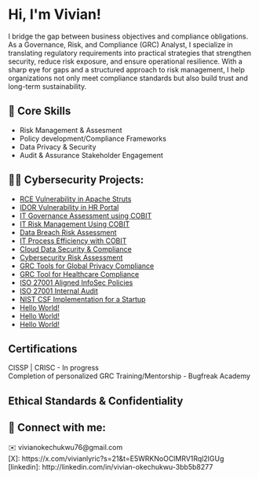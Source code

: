 <h1>Hi, I'm Vivian! </h1>

I bridge the gap between business objectives and compliance obligations. As a Governance, Risk, and Compliance (GRC) Analyst, I specialize in translating regulatory requirements into practical strategies that strengthen security, reduce risk exposure, and ensure operational resilience. With a sharp eye for gaps and a structured approach to risk management, I help organizations not only meet compliance standards but also build trust and long-term sustainability.

<h2> 🔑 Core Skills</h2>

- Risk Management & Assesment<br> 
- Policy development/Compliance Frameworks<br> 
- Data Privacy & Security<br> 
- Audit & Assurance Stakeholder Engagement
 
<h2>👨‍💻 Cybersecurity Projects:</h2>

- [RCE Vulnerability in Apache Struts](https://github.com/vivianokechukwu/VulnerabilityRiskAssessment/tree/main)
- [IDOR Vulnerability in HR Portal](https://github.com/vivianokechukwu/IDOR-Vulnerability-in-HR-Portal/tree/main)
- [IT Governance Assessment using COBIT](https://github.com/vivianokechukwu/GovernanceAssessment/tree/main)
- [IT Risk Management Using COBIT](https://github.com/vivianokechukwu/RiskManagement/tree/main)
- [Data Breach Risk Assessment](https://github.com/vivianokechukwu/RiskAssessment/tree/main)
- [IT Process Efficiency with COBIT](https://github.com/vivianokechukwu/IT-process-efficiency)
- [Cloud Data Security & Compliance](https://github.com/vivianokechukwu/CloudDataSecurity)
- [Cybersecurity Risk Assessment](https://github.com/vivianokechukwu/CybersecurityRiskAssessment/tree/main)
- [GRC Tools for Global Privacy Compliance](https://github.com/vivianokechukwu/PrivacyCompliance/tree/main)
- [GRC Tool for Healthcare Compliance](https://github.com/vivianokechukwu/GRC-Tools/tree/main)
- [ISO 27001 Aligned InfoSec Policies](https://github.com/vivianokechukwu/InfoSec-Policies/tree/main)
- [ISO 27001 Internal Audit](https://github.com/vivianokechukwu/InternalAudit/tree/main)
- [NIST CSF Implementation for a Startup](https://github.com/vivianokechukwu/NIST-CSF)
- [Hello World!](https://github.com/vivianokechukwu/VulnerabilityRiskAssessment/tree/main)
- [Hello World!](https://github.com/vivianokechukwu/VulnerabilityRiskAssessment/tree/main)
- [Hello World!](https://github.com/vivianokechukwu/VulnerabilityRiskAssessment/tree/main)

<h2> Certifications</h2>

CISSP | CRISC - In progress<br>
Completion of personalized GRC Training/Mentorship - Bugfreak Academy

<h2> Ethical Standards & Confidentiality</h2>


<h2> 🤳 Connect with me:</h2>
✉️ vivianokechukwu76@gmail.com<br>
[X]: https://x.com/vivianlyric?s=21&t=E5WRKNoOClMRV1Rql2IGUg<br>
[linkedin]: http://linkedin.com/in/vivian-okechukwu-3bb5b8277

<!--

Here are some ideas to get you started:

- 🔭 I’m currently working on ...
- 🌱 I’m currently learning ...
- 👯 I’m looking to collaborate on ...
- 🤔 I’m looking for help with ...
- 💬 Ask me about ...
- 📫 How to reach me: ...
- 😄 Pronouns: ...
- ⚡ Fun fact: ...
-->
